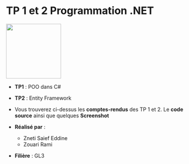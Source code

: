 # TP 1 et 2 Programmation .NET

<img width="150" src="https://www.pngitem.com/pimgs/m/33-335825_-net-core-logo-png-transparent-png.png">

- **TP1** : POO dans C#
- **TP2** : Entity Framework

- Vous trouverez ci-dessus les **comptes-rendus** des TP 1 et 2. Le **code source** ainsi que quelques **Screenshot**

- **Réalisé par** :
  - Zneti Saief Eddine
  - Zouari Rami

- **Filière** : GL3

